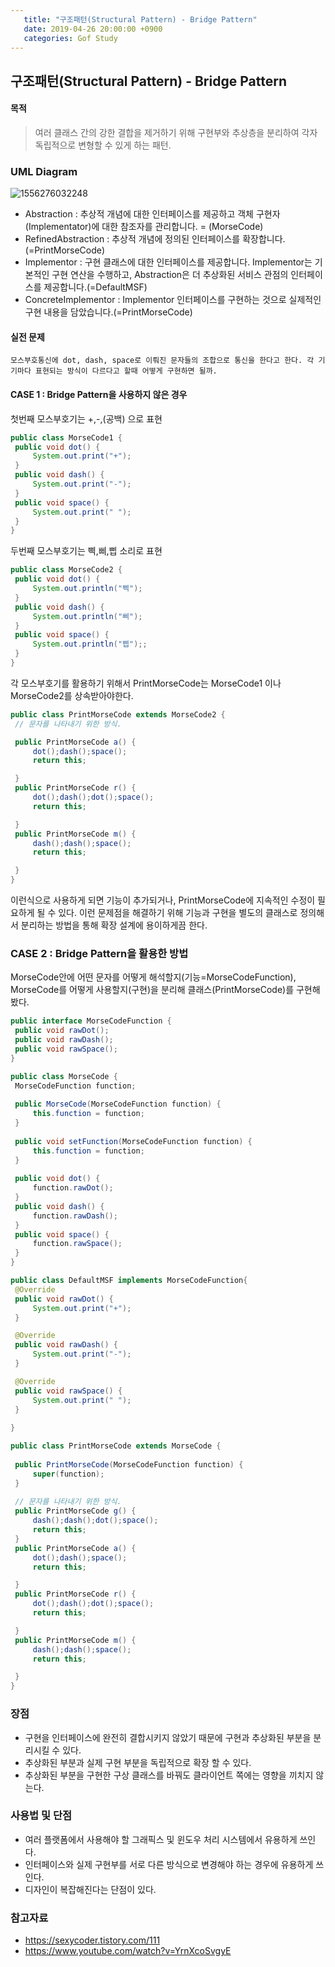 ```yaml
---
   title: "구조패턴(Structural Pattern) - Bridge Pattern"
   date: 2019-04-26 20:00:00 +0900
   categories: Gof Study
---
```


   ## 구조패턴(Structural Pattern) - Bridge Pattern

   

   #### 목적

   >  여러 클래스 간의 강한 결합을 제거하기 위해 구현부와 추상층을 분리하여 각자 독립적으로 변형할 수 있게 하는 패턴.

   

   ### UML Diagram

   ![1556276032248](assets/img/1556276032248.png)

   

   -  Abstraction : 추상적 개념에 대한 인터페이스를 제공하고 객체 구현자(Implementator)에 대한 참조자를 관리합니다. = (MorseCode)
   -  RefinedAbstraction : 추상적 개념에 정의된 인터페이스를 확장합니다.(=PrintMorseCode)
   -  Implementor : 구현 클래스에 대한 인터페이스를 제공합니다. Implementor는 기본적인 구현 연산을 수행하고, Abstraction은 더 추상화된 서비스 관점의 인터페이스를 제공합니다.(=DefaultMSF)
   -  ConcreteImplementor : Implementor 인터페이스를 구현하는 것으로 실제적인 구현 내용을 담았습니다.(=PrintMorseCode)

   

   #### 실전 문제 

    모스부호통신에 dot, dash, space로 이뤄진 문자들의 조합으로 통신을 한다고 한다. 각 기기마다 표현되는 방식이 다르다고 할때 어떻게 구현하면 될까.

   

   #### CASE 1 : Bridge Pattern을 사용하지 않은 경우

   첫번째 모스부호기는 +,-,(공백) 으로 표현

   ```java
   public class MorseCode1 {
   	public void dot() {
   		System.out.print("+");
   	}
   	public void dash() {
   		System.out.print("-");
   	}
   	public void space() {
   		System.out.print(" ");
   	}
   }
   ```

   

   두번째 모스부호기는 삑,삐,삡 소리로 표현

   ```java
   public class MorseCode2 {
   	public void dot() {
   		System.out.println("삑");
   	}
   	public void dash() {
   		System.out.println("삐");
   	}
   	public void space() {
   		System.out.println("삡");;
   	}
   }
   ```

   

   각 모스부호기를 활용하기 위해서 PrintMorseCode는 MorseCode1 이나 MorseCode2를 상속받아야한다.

   ```java
   public class PrintMorseCode extends MorseCode2 {
   	// 문자를 나타내기 위한 방식.
   
   	public PrintMorseCode a() {
   		dot();dash();space();
   		return this;
   
   	}
   	public PrintMorseCode r() {
   		dot();dash();dot();space();
   		return this;
   
   	}
   	public PrintMorseCode m() {
   		dash();dash();space();
   		return this;
   
   	}
   }
   ```

   

   이런식으로 사용하게 되면 기능이 추가되거나, PrintMorseCode에 지속적인 수정이 필요하게 될 수 있다. 이런 문제점을 해결하기 위해 기능과 구현을 별도의 클래스로 정의해서 분리하는 방법을 통해 확장 설계에 용이하게끔 한다.

   

   ### CASE 2 : Bridge Pattern을 활용한 방법

   MorseCode안에 어떤 문자를 어떻게 해석할지(기능=MorseCodeFunction), MorseCode를 어떻게 사용할지(구현)을 분리해 클래스(PrintMorseCode)를 구현해봤다.

   ```java
   public interface MorseCodeFunction {
   	public void rawDot();
   	public void rawDash();
   	public void rawSpace();
   }
   ```

   ```java
   public class MorseCode {
   	MorseCodeFunction function;
   	
   	public MorseCode(MorseCodeFunction function) {
   		this.function = function;
   	}
   	
   	public void setFunction(MorseCodeFunction function) {
   		this.function = function;
   	}
   	
   	public void dot() {
   		function.rawDot();
   	}
   	public void dash() {
   		function.rawDash();
   	}
   	public void space() { 
   		function.rawSpace();
   	}
   }
   
   ```

   

   ```java
   public class DefaultMSF implements MorseCodeFunction{
   	@Override
   	public void rawDot() {
   		System.out.print("+");
   	}
   
   	@Override
   	public void rawDash() {
   		System.out.print("-");
   	}
   
   	@Override
   	public void rawSpace() {
   		System.out.print(" ");
   	}
   	
   }
   ```

   

   ```java
   public class PrintMorseCode extends MorseCode {
   	
   	public PrintMorseCode(MorseCodeFunction function) {
   		super(function);
   	}
   	
   	// 문자를 나타내기 위한 방식.
   	public PrintMorseCode g() {
   		dash();dash();dot();space();
   		return this;
   	}
   	public PrintMorseCode a() {
   		dot();dash();space();
   		return this;
   
   	}
   	public PrintMorseCode r() {
   		dot();dash();dot();space();
   		return this;
   
   	}
   	public PrintMorseCode m() {
   		dash();dash();space();
   		return this;
   
   	}
   }
   ```

   

   ### 장점

   -  구현을 인터페이스에 완전히 결합시키지 않았기 때문에 구현과 추상화된 부분을 분리시킬 수 있다.
   -  추상화된 부분과 실제 구현 부분을 독립적으로 확장 할 수 있다.
   -  추상화된 부분을 구현한 구상 클래스를 바꿔도 클라이언트 쪽에는 영향을 끼치지 않는다.

   

   ### 사용법 및 단점

   -  여러 플랫폼에서 사용해야 할 그래픽스 및 윈도우 처리 시스템에서 유용하게 쓰인다.
   -  인터페이스와 실제 구현부를 서로 다른 방식으로 변경해야 하는 경우에 유용하게 쓰인다.
   -  디자인이 복잡해진다는 단점이 있다.

   

   ### 참고자료

   -  <https://sexycoder.tistory.com/111>
   -  <https://www.youtube.com/watch?v=YrnXcoSvgyE>
